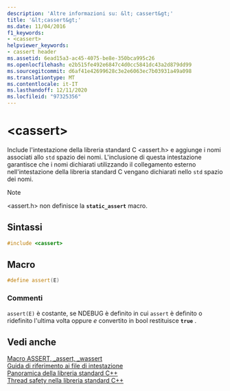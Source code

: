 ```yaml
---
description: 'Altre informazioni su: &lt; cassert&gt;'
title: '&lt;cassert&gt;'
ms.date: 11/04/2016
f1_keywords:
- <cassert>
helpviewer_keywords:
- cassert header
ms.assetid: 6ead15a3-ac45-4075-be8e-350bca995c26
ms.openlocfilehash: e2b515fe492e6847c4d0cc5841dc43a2d879dd99
ms.sourcegitcommit: d6af41e42699628c3e2e6063ec7b03931a49a098
ms.translationtype: MT
ms.contentlocale: it-IT
ms.lasthandoff: 12/11/2020
ms.locfileid: "97325356"
---
```

# <a name="ltcassertgt"></a>&lt;cassert&gt;

Include l'intestazione della libreria standard C \<assert.h> e aggiunge i nomi associati allo `std` spazio dei nomi. L'inclusione di questa intestazione garantisce che i nomi dichiarati utilizzando il collegamento esterno nell'intestazione della libreria standard C vengano dichiarati nello `std` spazio dei nomi.

> [!NOTE]
> \<assert.h> non definisce la **`static_assert`** macro.

## <a name="syntax"></a>Sintassi

```cpp
#include <cassert>
```

## <a name="macros"></a>Macro

```cpp
#define assert(E)
```

### <a name="remarks"></a>Commenti

`assert(E)` è costante, se NDEBUG è definito in cui `assert` è definito o ridefinito l'ultima volta oppure *e* convertito in bool restituisce **`true`** .

## <a name="see-also"></a>Vedi anche

[Macro ASSERT, _assert, _wassert](../c-runtime-library/reference/assert-macro-assert-wassert.md)\
[Guida di riferimento ai file di intestazione](../standard-library/cpp-standard-library-header-files.md)\
[Panoramica della libreria standard C++](../standard-library/cpp-standard-library-overview.md)\
[Thread safety nella libreria standard C++](../standard-library/thread-safety-in-the-cpp-standard-library.md)

